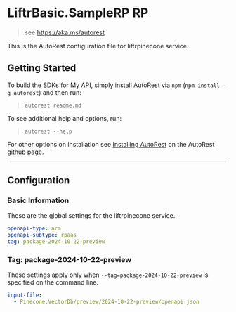 # LiftrBasic.SampleRP RP

> see https://aka.ms/autorest

This is the AutoRest configuration file for liftrpinecone service.

## Getting Started

To build the SDKs for My API, simply install AutoRest via `npm` (`npm install -g autorest`) and then run:

> `autorest readme.md`

To see additional help and options, run:

> `autorest --help`

For other options on installation see [Installing AutoRest](https://aka.ms/autorest/install) on the AutoRest github page.

---

## Configuration

### Basic Information

These are the global settings for the liftrpinecone service.

```yaml
openapi-type: arm
openapi-subtype: rpaas
tag: package-2024-10-22-preview
```
### Tag:  package-2024-10-22-preview

These settings apply only when `--tag=package-2024-10-22-preview` is specified on the command line. 

```yaml $(tag) == 'package-2024-10-22-preview'
input-file:
  - Pinecone.VectorDb/preview/2024-10-22-preview/openapi.json
```
